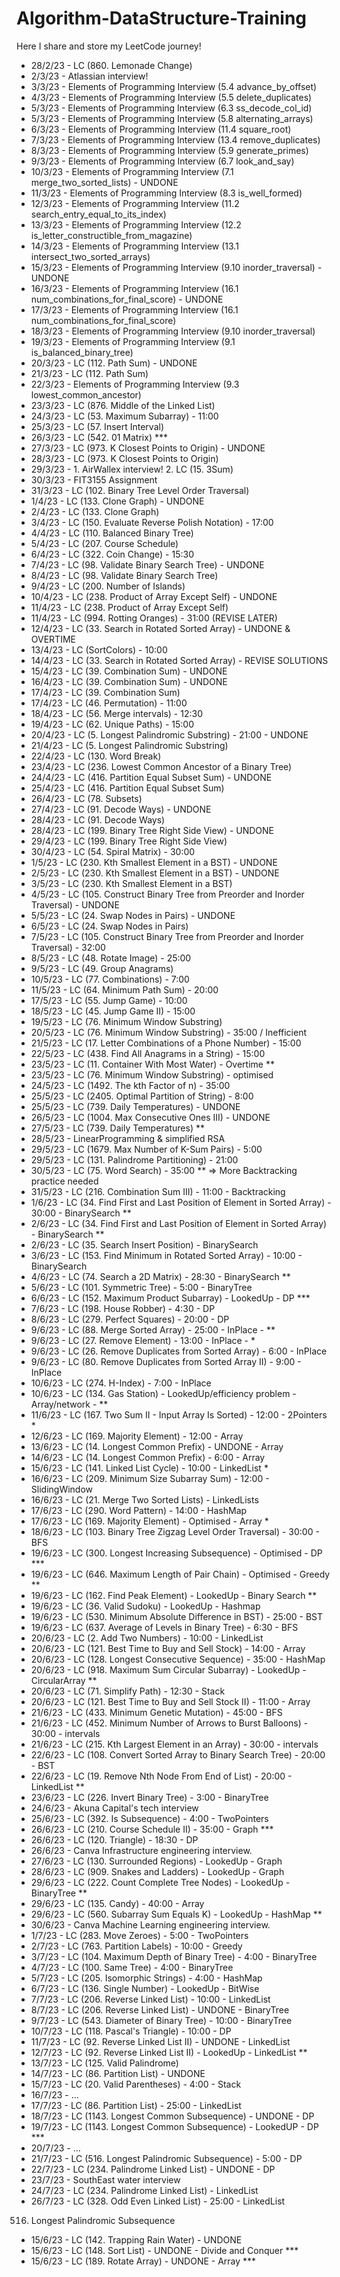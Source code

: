 # Algorithm-DataStructure-Training
Here I share and store my LeetCode journey!

- 28/2/23 - LC (860. Lemonade Change)
- 2/3/23 - Atlassian interview!
- 3/3/23 - Elements of Programming Interview (5.4 advance_by_offset)
- 4/3/23 - Elements of Programming Interview (5.5 delete_duplicates)
- 5/3/23 - Elements of Programming Interview (6.3 ss_decode_col_id)
- 5/3/23 - Elements of Programming Interview (5.8 alternating_arrays)
- 6/3/23 - Elements of Programming Interview (11.4 square_root)
- 7/3/23 - Elements of Programming Interview (13.4 remove_duplicates)
- 8/3/23 - Elements of Programming Interview (5.9 generate_primes)
- 9/3/23 - Elements of Programming Interview (6.7 look_and_say)
- 10/3/23 - Elements of Programming Interview (7.1 merge_two_sorted_lists) - UNDONE
- 11/3/23 - Elements of Programming Interview (8.3 is_well_formed)
- 12/3/23 - Elements of Programming Interview (11.2 search_entry_equal_to_its_index)
- 13/3/23 - Elements of Programming Interview (12.2 is_letter_constructible_from_magazine)
- 14/3/23 - Elements of Programming Interview (13.1 intersect_two_sorted_arrays)
- 15/3/23 - Elements of Programming Interview (9.10 inorder_traversal) - UNDONE
- 16/3/23 - Elements of Programming Interview (16.1 num_combinations_for_final_score) - UNDONE
- 17/3/23 - Elements of Programming Interview (16.1 num_combinations_for_final_score)
- 18/3/23 - Elements of Programming Interview (9.10 inorder_traversal)
- 19/3/23 - Elements of Programming Interview (9.1 is_balanced_binary_tree)
- 20/3/23 - LC (112. Path Sum) - UNDONE
- 21/3/23 - LC (112. Path Sum)
- 22/3/23 - Elements of Programming Interview (9.3 lowest_common_ancestor)
- 23/3/23 - LC (876. Middle of the Linked List)
- 24/3/23 - LC (53. Maximum Subarray) - 11:00
- 25/3/23 - LC (57. Insert Interval)
- 26/3/23 - LC (542. 01 Matrix) ***
- 27/3/23 - LC (973. K Closest Points to Origin) - UNDONE
- 28/3/23 - LC (973. K Closest Points to Origin)
- 29/3/23 - 1. AirWallex interview!
            2. LC (15. 3Sum)
- 30/3/23 - FIT3155 Assignment
- 31/3/23 - LC (102. Binary Tree Level Order Traversal)
- 1/4/23 - LC (133. Clone Graph) - UNDONE
- 2/4/23 - LC (133. Clone Graph)
- 3/4/23 - LC (150. Evaluate Reverse Polish Notation) - 17:00
- 4/4/23 - LC (110. Balanced Binary Tree)
- 5/4/23 - LC (207. Course Schedule)
- 6/4/23 - LC (322. Coin Change) - 15:30
- 7/4/23 - LC (98. Validate Binary Search Tree) - UNDONE
- 8/4/23 - LC (98. Validate Binary Search Tree)
- 9/4/23 - LC (200. Number of Islands)
- 10/4/23 - LC (238. Product of Array Except Self) - UNDONE
- 11/4/23 - LC (238. Product of Array Except Self)
- 11/4/23 - LC (994. Rotting Oranges) - 31:00 (REVISE LATER)
- 12/4/23 - LC (33. Search in Rotated Sorted Array) - UNDONE & OVERTIME
- 13/4/23 - LC (SortColors) - 10:00
- 14/4/23 - LC (33. Search in Rotated Sorted Array) - REVISE SOLUTIONS
- 15/4/23 - LC (39. Combination Sum) - UNDONE
- 16/4/23 - LC (39. Combination Sum) - UNDONE
- 17/4/23 - LC (39. Combination Sum)
- 17/4/23 - LC (46. Permutation) - 11:00
- 18/4/23 - LC (56. Merge intervals) - 12:30
- 19/4/23 - LC (62. Unique Paths) - 15:00
- 20/4/23 - LC (5. Longest Palindromic Substring) - 21:00 - UNDONE
- 21/4/23 - LC (5. Longest Palindromic Substring)
- 22/4/23 - LC (130. Word Break)
- 23/4/23 - LC (236. Lowest Common Ancestor of a Binary Tree)
- 24/4/23 - LC (416. Partition Equal Subset Sum) - UNDONE
- 25/4/23 - LC (416. Partition Equal Subset Sum)
- 26/4/23 - LC (78. Subsets)
- 27/4/23 - LC (91. Decode Ways) - UNDONE
- 28/4/23 - LC (91. Decode Ways)
- 28/4/23 - LC (199. Binary Tree Right Side View) - UNDONE
- 29/4/23 - LC (199. Binary Tree Right Side View)
- 30/4/23 - LC (54. Spiral Matrix) - 30:00
- 1/5/23 - LC (230. Kth Smallest Element in a BST) - UNDONE
- 2/5/23 - LC (230. Kth Smallest Element in a BST) - UNDONE
- 3/5/23 - LC (230. Kth Smallest Element in a BST)
- 4/5/23 - LC (105. Construct Binary Tree from Preorder and Inorder Traversal) - UNDONE
- 5/5/23 - LC (24. Swap Nodes in Pairs) - UNDONE
- 6/5/23 - LC (24. Swap Nodes in Pairs)
- 7/5/23 - LC (105. Construct Binary Tree from Preorder and Inorder Traversal) - 32:00
- 8/5/23 - LC (48. Rotate Image) - 25:00
- 9/5/23 - LC (49. Group Anagrams)
- 10/5/23 - LC (77. Combinations) - 7:00
- 11/5/23 - LC (64. Minimum Path Sum) - 20:00
- 17/5/23 - LC (55. Jump Game) - 10:00
- 18/5/23 - LC (45. Jump Game II) - 15:00
- 19/5/23 - LC (76. Minimum Window Substring)
- 20/5/23 - LC (76. Minimum Window Substring) - 35:00 / Inefficient 
- 21/5/23 - LC (17. Letter Combinations of a Phone Number) - 15:00
- 22/5/23 - LC (438. Find All Anagrams in a String) - 15:00
- 23/5/23 - LC (11. Container With Most Water) - Overtime **
- 23/5/23 - LC (76. Minimum Window Substring) - optimised
- 24/5/23 - LC (1492. The kth Factor of n) - 35:00
- 25/5/23 - LC (2405. Optimal Partition of String) - 8:00
- 25/5/23 - LC (739. Daily Temperatures) - UNDONE
- 26/5/23 - LC (1004. Max Consecutive Ones III) - UNDONE
- 27/5/23 - LC (739. Daily Temperatures) ** 
- 28/5/23 - LinearProgramming & simplified RSA 
- 29/5/23 - LC (1679. Max Number of K-Sum Pairs) - 5:00 
- 29/5/23 - LC (131. Palindrome Partitioning) - 21:00 
- 30/5/23 - LC (75. Word Search) - 35:00  **
=> More Backtracking practice needed
- 31/5/23 - LC (216. Combination Sum III) - 11:00 - Backtracking
- 1/6/23 - LC (34. Find First and Last Position of Element in Sorted Array) - 30:00 - BinarySearch **
- 2/6/23 - LC (34. Find First and Last Position of Element in Sorted Array) - BinarySearch **
- 2/6/23 - LC (35. Search Insert Position) - BinarySearch 
- 3/6/23 - LC (153. Find Minimum in Rotated Sorted Array) - 10:00 - BinarySearch 
- 4/6/23 - LC (74. Search a 2D Matrix) - 28:30 - BinarySearch **
- 5/6/23 - LC (101. Symmetric Tree) - 5:00 - BinaryTree
- 6/6/23 - LC (152. Maximum Product Subarray) - LookedUp - DP ***
- 7/6/23 - LC (198. House Robber) - 4:30 - DP
- 8/6/23 - LC (279. Perfect Squares) - 20:00 - DP
- 9/6/23 - LC (88. Merge Sorted Array) - 25:00 - InPlace - **
- 9/6/23 - LC (27. Remove Element) - 13:00 - InPlace - *
- 9/6/23 - LC (26. Remove Duplicates from Sorted Array) - 6:00 - InPlace
- 9/6/23 - LC (80. Remove Duplicates from Sorted Array II) - 9:00 - InPlace
- 10/6/23 - LC (274. H-Index) - 7:00 - InPlace
- 10/6/23 - LC (134. Gas Station) - LookedUp/efficiency problem - Array/network - ** 
- 11/6/23 - LC (167. Two Sum II - Input Array Is Sorted) - 12:00 - 2Pointers *
- 12/6/23 - LC (169. Majority Element) - 12:00 - Array
- 13/6/23 - LC (14. Longest Common Prefix) - UNDONE - Array
- 14/6/23 - LC (14. Longest Common Prefix) - 6:00 - Array
- 15/6/23 - LC (141. Linked List Cycle) - 10:00 - LinkedList *
- 16/6/23 - LC (209. Minimum Size Subarray Sum) - 12:00 - SlidingWindow
- 16/6/23 - LC (21. Merge Two Sorted Lists) - LinkedLists
- 17/6/23 - LC (290. Word Pattern) - 14:00 - HashMap
- 17/6/23 - LC (169. Majority Element) - Optimised - Array *
- 18/6/23 - LC (103. Binary Tree Zigzag Level Order Traversal) - 30:00 - BFS
- 19/6/23 - LC (300. Longest Increasing Subsequence) - Optimised - DP ***
- 19/6/23 - LC (646. Maximum Length of Pair Chain) - Optimised - Greedy **
- 19/6/23 - LC (162. Find Peak Element) - LookedUp - Binary Search **
- 19/6/23 - LC (36. Valid Sudoku) - LookedUp - Hashmap
- 19/6/23 - LC (530. Minimum Absolute Difference in BST) - 25:00 - BST
- 19/6/23 - LC (637. Average of Levels in Binary Tree) - 6:30 - BFS
- 20/6/23 - LC (2. Add Two Numbers) - 10:00 - LinkedList
- 20/6/23 - LC (121. Best Time to Buy and Sell Stock) - 14:00 - Array
- 20/6/23 - LC (128. Longest Consecutive Sequence) - 35:00 - HashMap
- 20/6/23 - LC (918. Maximum Sum Circular Subarray) - LookedUp - CircularArray **
- 20/6/23 - LC (71. Simplify Path) - 12:30 - Stack
- 20/6/23 - LC (121. Best Time to Buy and Sell Stock II) - 11:00 - Array
- 21/6/23 - LC (433. Minimum Genetic Mutation) - 45:00 - BFS
- 21/6/23 - LC (452. Minimum Number of Arrows to Burst Balloons) - 30:00 - intervals
- 21/6/23 - LC (215. Kth Largest Element in an Array) - 30:00 - intervals
- 22/6/23 - LC (108. Convert Sorted Array to Binary Search Tree) - 20:00 - BST
- 22/6/23 - LC (19. Remove Nth Node From End of List) - 20:00 - LinkedList **
- 23/6/23 - LC (226. Invert Binary Tree) - 3:00 - BinaryTree
- 24/6/23 - Akuna Capital's tech interview
- 25/6/23 - LC (392. Is Subsequence) - 4:00 - TwoPointers
- 26/6/23 - LC (210. Course Schedule II) - 35:00 - Graph ***
- 26/6/23 - LC (120. Triangle) - 18:30 - DP
- 26/6/23 - Canva Infrastructure engineering interview.
- 27/6/23 - LC (130. Surrounded Regions) - LookedUp - Graph 
- 28/6/23 - LC (909. Snakes and Ladders) - LookedUp - Graph 
- 29/6/23 - LC (222. Count Complete Tree Nodes) - LookedUp - BinaryTree **
- 29/6/23 - LC (135. Candy) - 40:00 - Array
- 29/6/23 - LC (560. Subarray Sum Equals K) - LookedUp - HashMap **
- 30/6/23 - Canva Machine Learning engineering interview.
- 1/7/23 - LC (283. Move Zeroes) - 5:00 - TwoPointers
- 2/7/23 - LC (763. Partition Labels) - 10:00 - Greedy 
- 3/7/23 - LC (104. Maximum Depth of Binary Tree) - 4:00 - BinaryTree
- 4/7/23 - LC (100. Same Tree) - 4:00 - BinaryTree
- 5/7/23 - LC (205. Isomorphic Strings) - 4:00 - HashMap
- 6/7/23 - LC (136. Single Number) - LookedUp - BitWise
- 7/7/23 - LC (206. Reverse Linked List) - 10:00 - LinkedList
- 8/7/23 - LC (206. Reverse Linked List) - UNDONE - BinaryTree
- 9/7/23 - LC (543. Diameter of Binary Tree) - 10:00 - BinaryTree
- 10/7/23 - LC (118. Pascal's Triangle) - 10:00 - DP
- 11/7/23 - LC (92. Reverse Linked List II) - UNDONE - LinkedList
- 12/7/23 - LC (92. Reverse Linked List II) - LookedUp - LinkedList **
- 13/7/23 - LC (125. Valid Palindrome)
- 14/7/23 - LC (86. Partition List) - UNDONE
- 15/7/23 - LC (20. Valid Parentheses) - 4:00 - Stack
- 16/7/23 - ...
- 17/7/23 - LC (86. Partition List) - 25:00 - LinkedList
- 18/7/23 - LC (1143. Longest Common Subsequence) - UNDONE - DP
- 19/7/23 - LC (1143. Longest Common Subsequence) - LookedUP - DP ***
- 20/7/23 - ...
- 21/7/23 - LC (516. Longest Palindromic Subsequence) - 5:00 - DP
- 22/7/23 - LC (234. Palindrome Linked List) - UNDONE - DP 
- 23/7/23 - SouthEast water interview
- 24/7/23 - LC (234. Palindrome Linked List) - LinkedList
- 26/7/23 - LC (328. Odd Even Linked List) - 25:00 - LinkedList 
516. Longest Palindromic Subsequence
- 15/6/23 - LC (142. Trapping Rain Water) - UNDONE
- 15/6/23 - LC (148. Sort List) - UNDONE - Divide and Conquer ***
- 15/6/23 - LC (189. Rotate Array) - UNDONE - Array ***




